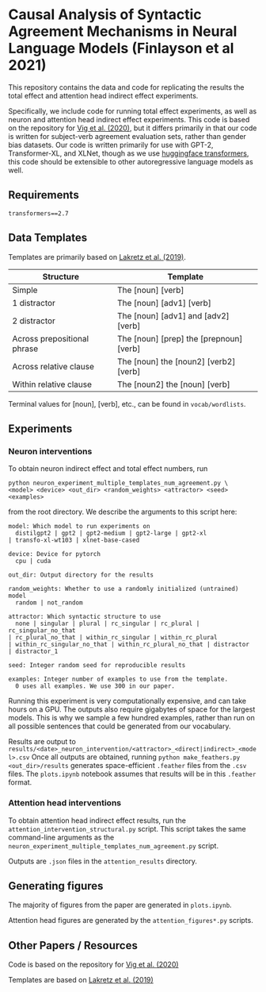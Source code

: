 # Causal Analysis of Syntactic Agreement Mechanisms in Neural Language Models (Finlayson et al 2021)

This repository contains the data and code for replicating the results the total effect and attention head indirect effect experiments. 

Specifically, we include code for running total effect experiments, as well as neuron and attention head indirect effect experiments. This code is based on the repository for [Vig et al. (2020)](https://github.com/sebastianGehrmann/CausalMediationAnalysis), but it differs primarily in that our code is written for subject-verb agreement evaluation sets, rather than gender bias datasets. Our code is written primarily for use with GPT-2, Transformer-XL, and XLNet, though as we use [huggingface transformers](https://github.com/huggingface/transformers/), this code should be extensible to other autoregressive language models as well.

## Requirements

`transformers==2.7`

## Data Templates

Templates are primarily based on [Lakretz et al. (2019)](https://github.com/FAIRNS/Number_and_syntax_units_in_LSTM_LMs).

| Structure | Template |
| --- | --- |
| Simple | The [noun] [verb] |
| 1 distractor | The [noun] [adv1] [verb] |
| 2 distractor | The [noun] [adv1] and [adv2] [verb] | 
| Across prepositional phrase | The [noun] [prep] the [prepnoun] [verb] |
| Across relative clause | The [noun] the [noun2] [verb2] [verb] | 
| Within relative clause | The [noun2] the [noun] [verb] |

Terminal values for [noun], [verb], etc., can be found in `vocab/wordlists`.

## Experiments

### Neuron interventions

To obtain neuron indirect effect and total effect numbers, run 
```
python neuron_experiment_multiple_templates_num_agreement.py \
<model> <device> <out_dir> <random_weights> <attractor> <seed> <examples>
```
from the root directory. We describe the arguments to this script here:

```
model: Which model to run experiments on
  distilgpt2 | gpt2 | gpt2-medium | gpt2-large | gpt2-xl 
| transfo-xl-wt103 | xlnet-base-cased

device: Device for pytorch
  cpu | cuda 

out_dir: Output directory for the results

random_weights: Whether to use a randomly initialized (untrained) model 
  random | not_random 

attractor: Which syntactic structure to use
  none | singular | plural | rc_singular | rc_plural | rc_singular_no_that
| rc_plural_no_that | within_rc_singular | within_rc_plural   
| within_rc_singular_no_that | within_rc_plural_no_that | distractor 
| distractor_1

seed: Integer random seed for reproducible results

examples: Integer number of examples to use from the template. 
  0 uses all examples. We use 300 in our paper.
```

Running this experiment is very computationally expensive, and can take hours on a GPU. The outputs also require gigabytes of space for the largest models. This is why we sample a few hundred examples, rather than run on all possible sentences that could be generated from our vocabulary.

Results are output to `results/<date>_neuron_intervention/<attractor>_<direct|indirect>_<model>.csv`
Once all outputs are obtained, running `python make_feathers.py <out_dir>/results` generates space-efficient `.feather` files from the `.csv` files. The `plots.ipynb` notebook assumes that results will be in this `.feather` format.

### Attention head interventions

To obtain attention head indirect effect results, run the `attention_intervention_structural.py` script. This script takes the same command-line arguments as the `neuron_experiment_multiple_templates_num_agreement.py` script.

Outputs are `.json` files in the `attention_results` directory.

## Generating figures

The majority of figures from the paper are generated in `plots.ipynb`.

Attention head figures are generated by the `attention_figures*.py` scripts.

## Other Papers / Resources

Code is based on the repository for [Vig et al. (2020)](https://github.com/sebastianGehrmann/CausalMediationAnalysis)

Templates are based on [Lakretz et al. (2019)](https://github.com/FAIRNS/Number_and_syntax_units_in_LSTM_LMs) 
